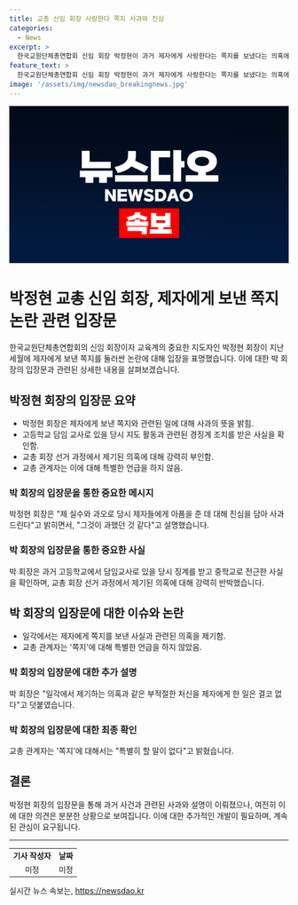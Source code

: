 ```yaml
---
title: 교총 신임 회장 사랑한다 쪽지 사과와 진심
categories:
  - News
excerpt: >
  한국교원단체총연합회 신임 회장 박정현이 과거 제자에게 사랑한다는 쪽지를 보냈다는 의혹에 대해 실수로 인한 아픔에 진심으로 사과했다. 박 신임 회장은 쪽지는 응원과 격려를 위한 것이었으나 과한 행동이었다고 설명했다. 그러나 과거의 징계사실과 성 비위 의혹에 대한 논란이 있었으며, 박 회장은 제자에게 부적절한 처신을 한 적이 없다고 주장했다. 관계자는 쪽지에 대해 특별히 말할 말이 없다고 전했다.
feature_text: >
  한국교원단체총연합회 신임 회장 박정현이 과거 제자에게 사랑한다는 쪽지를 보냈다는 의혹에 대해 실수로 인한 아픔에 진심으로 사과했다. 박 신임 회장은 쪽지는 응원과 격려를 위한 것이었으나 과한 행동이었다고 설명했다. 그러나 과거의 징계사실과 성 비위 의혹에 대한 논란이 있었으며, 박 회장은 제자에게 부적절한 처신을 한 적이 없다고 주장했다. 관계자는 쪽지에 대해 특별히 말할 말이 없다고 전했다.
image: '/assets/img/newsdao_breakingnews.jpg'
---
```


<p><img src="/assets/img/newsdao_breakingnews.jpg" alt="implanttips 속보" /></p>

<h1>박정현 교총 신임 회장, 제자에게 보낸 쪽지 논란 관련 입장문</h1>

<p data-ke-size="size16">한국교원단체총연합회의 신임 회장이자 교육계의 중요한 지도자인 박정현 회장이 지난 세월에 제자에게 보낸 쪽지를 둘러싼 논란에 대해 입장을 표명했습니다. 이에 대한 박 회장의 입장문과 관련된 상세한 내용을 살펴보겠습니다.</p>

<h2 data-ke-size="size26">박정현 회장의 입장문 요약</h2>

<ul>
    <li>박정현 회장은 제자에게 보낸 쪽지와 관련된 일에 대해 사과의 뜻을 밝힘.</li>
    <li>고등학교 담임 교사로 있을 당시 지도 활동과 관련된 경징계 조치를 받은 사실을 확인함.</li>
    <li>교총 회장 선거 과정에서 제기된 의혹에 대해 강력히 부인함.</li>
    <li>교총 관계자는 이에 대해 특별한 언급을 하지 않음.</li>
</ul>

<h3>박 회장의 입장문을 통한 중요한 메시지</h3>

<p data-ke-size="size16">박정현 회장은 "제 실수와 과오로 당시 제자들에게 아픔을 준 데 대해 진심을 담아 사과드린다"고 밝히면서, "그것이 과했던 것 같다"고 설명했습니다.</p>

<h3>박 회장의 입장문을 통한 중요한 사실</h3>

<p data-ke-size="size16">박 회장은 과거 고등학교에서 담임교사로 있을 당시 징계를 받고 중학교로 전근한 사실을 확인하며, 교총 회장 선거 과정에서 제기된 의혹에 대해 강력히 반박했습니다.</p>

<h2 data-ke-size="size26">박 회장의 입장문에 대한 이슈와 논란</h2>

<ul>
    <li>일각에서는 제자에게 쪽지를 보낸 사실과 관련된 의혹을 제기함.</li>
    <li>교총 관계자는 '쪽지'에 대해 특별한 언급을 하지 않았음.</li>
</ul>

<h3>박 회장의 입장문에 대한 추가 설명</h3>

<p data-ke-size="size16">박 회장은 "일각에서 제기하는 의혹과 같은 부적절한 처신을 제자에게 한 일은 결코 없다"고 덧붙였습니다.</p>

<h3>박 회장의 입장문에 대한 최종 확인</h3>

<p data-ke-size="size16">교총 관계자는 '쪽지'에 대해서는 "특별히 할 말이 없다"고 밝혔습니다.</p>

<h2 data-ke-size="size26">결론</h2>

<p data-ke-size="size16">박정현 회장의 입장문을 통해 과거 사건과 관련된 사과와 설명이 이뤄졌으나, 여전히 이에 대한 의견은 분분한 상황으로 보여집니다. 이에 대한 추가적인 개발이 필요하며, 계속된 관심이 요구됩니다.</p>

<hr>

<table>
    <tbody>
        <tr data-ke-style="style1">
            <td style="text-align: center; height: 17px;"><b>기사 작성자</b></td>
            <td style="text-align: center; height: 17px;"><b>날짜</b></td>
        </tr>
        <tr>
            <td style="text-align: center; height: 17px;">미정</td>
            <td style="text-align: center; height: 17px;">미정</td>
        </tr>
    </tbody>
</table>
실시간 뉴스 속보는, <a href="https://newsdao.kr" rel="dofollow">https://newsdao.kr</a>


